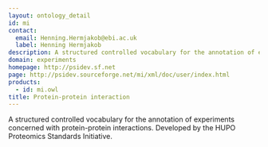 ```yaml
---
layout: ontology_detail
id: mi
contact: 
  email: Henning.Hermjakob@ebi.ac.uk
  label: Henning Hermjakob
description: A structured controlled vocabulary for the annotation of experiments concerned with protein-protein interactions. Developed by the HUPO Proteomics Standards Initiative.
domain: experiments
homepage: http://psidev.sf.net
page: http://psidev.sourceforge.net/mi/xml/doc/user/index.html
products: 
  - id: mi.owl
title: Protein-protein interaction
---
```


A structured controlled vocabulary for the annotation of experiments concerned with protein-protein interactions. Developed by the HUPO Proteomics Standards Initiative.